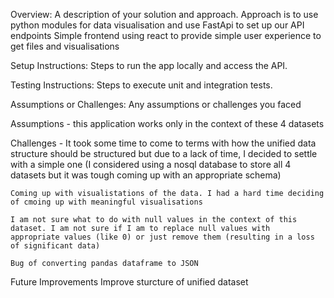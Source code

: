 Overview: A description of your solution and approach.
Approach is to use python modules for data visualisation and use FastApi to set up our API endpoints
Simple frontend using react to provide simple user experience to get files and visualisations




Setup Instructions: Steps to run the app locally and access the API.



Testing Instructions: Steps to execute unit and integration tests.


Assumptions or Challenges: Any assumptions or challenges you faced

Assumptions - this application works only in the context of these 4 datasets

Challenges -
    It took some time to come to terms with how the unified data structure should be structured but due to a lack of time, I decided to settle with a simple one (I considered using a nosql database to store all 4 datasets but it was tough coming up with an appropriate schema)

    Coming up with visualistations of the data. I had a hard time deciding of cmoing up with meaningful visualisations

    I am not sure what to do with null values in the context of this dataset. I am not sure if I am to replace null values with
    appropriate values (like 0) or just remove them (resulting in a loss of significant data)

    Bug of converting pandas dataframe to JSON
Future Improvements
    Improve sturcture of unified dataset